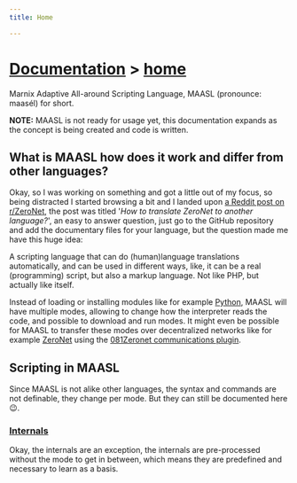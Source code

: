 ```yaml
---
title: Home

---
```




# [Documentation](#documentation--home) > [home](#documentation--home)

Marnix Adaptive All-around Scripting Language, MAASL (pronounce: maasél) for short.

**NOTE:** MAASL is not ready for usage yet, this documentation expands as the concept is being created and code is written.

## What is MAASL how does it work and differ from other languages?

Okay, so I was working on something and got a little out of my focus, so being distracted I started browsing a bit and I landed upon [a Reddit post on r/ZeroNet](https://www.reddit.com/r/zeronet/comments/fklzbv/how_to_translate_zeronet_to_another_language/), the post was titled '*How to translate ZeroNet to another language?*', an easy to answer question, just go to the GitHub repository and add the documentary files for your language, but the question made me have this huge idea:

A scripting language that can do (human)language translations automatically, and can be used in different ways, like, it can be a real (programming) script, but also a markup language. Not like PHP, but actually like itself.

Instead of loading or installing modules like for example [Python](https://docs.python.org/3/tutorial/modules.html), MAASL will have multiple modes, allowing to change how the interpreter reads the code, and possible to download and run modes. It might even be possible for MAASL to transfer these modes over decentralized networks like for example [ZeroNet](https://zeronet.io/) using the [081Zeronet communications plugin](https://github.com/0810-Software/0810Zeronet-plugin-win).

## Scripting in MAASL

Since MAASL is not alike other languages, the syntax and commands are not definable, they change per mode. But they can still be documented here ​​😉.

### [Internals](./INTERNALS/)

Okay, the internals are an exception, the internals are pre-processed without the mode to get in between, which means they are predefined and necessary to learn as a basis.

